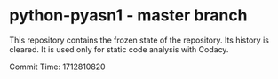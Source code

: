 # python-pyasn1 - master branch

This repository contains the frozen state of the repository.
Its history is cleared. It is used only for static code
analysis with Codacy.

Commit Time: 1712810820